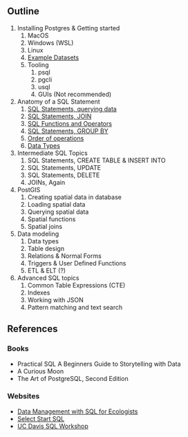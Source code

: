 ## Outline

1. Installing Postgres & Getting started
   1. MacOS
   2. Windows (WSL)
   3. Linux
   4. [Example Datasets](src/example-datasets.md)
   5. Tooling
      1. psql
      2. pgcli
      3. usql
      4. GUIs (Not recommended)
2. Anatomy of a SQL Statement
   1. [SQL Statements, querying data](src/sql-statements-querying-data.md)
   2. [SQL Statements, JOIN](src/sql-statements-joins.md)
   3. [SQL Functions and Operators](src/sql-functions-and-operators.md)
   4. [SQL Statements, GROUP BY](src/sql-statements-group-by.md)
   5. [Order of operations](src/order-or-operations.md)
   6. [Data Types](src/data-types.md)
3. Intermediate SQL Topics
   1. SQL Statements, CREATE TABLE & INSERT INTO
   2. SQL Statements, UPDATE
   3. SQL Statements, DELETE
   4. JOINs, Again
4. PostGIS
   1. Creating spatial data in database
   2.  Loading spatial data
   3.  Querying spatial data
   4.  Spatial functions
   5.  Spatial joins
5.  Data modeling
    1.  Data types
    2.  Table design
    3.  Relations & Normal Forms
    4.  Triggers & User Defined Functions
    5.  ETL & ELT (?)
6.  Advanced SQL topics
    1.  Common Table Expressions (CTE)
    2.  Indexes
    3.  Working with JSON
    4.  Pattern matching and text search

## References

### Books

* Practical SQL A Beginners Guide to Storytelling with Data
* A Curious Moon
* The Art of PostgreSQL, Second Edition

### Websites

* [Data Management with SQL for Ecologists](https://datacarpentry.org/sql-ecology-lesson/)
* [Select Start SQL](https://selectstarsql.com/)
* [UC Davis SQL Workshop](https://github.com/ucdavisdatalab/Workshop-SQL)